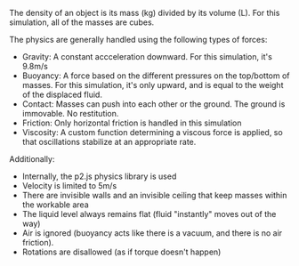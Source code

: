 The density of an object is its mass (kg) divided by its volume (L). For this simulation, all of the masses are cubes.

The physics are generally handled using the following types of forces:

- Gravity: A constant accceleration downward. For this simulation, it's 9.8m/s
- Buoyancy: A force based on the different pressures on the top/bottom of masses. For this simulation, it's only upward,
  and is equal to the weight of the displaced fluid.
- Contact: Masses can push into each other or the ground. The ground is immovable. No restitution.
- Friction: Only horizontal friction is handled in this simulation
- Viscosity: A custom function determining a viscous force is applied, so that oscillations stabilize at an appropriate
  rate.

Additionally:

- Internally, the p2.js physics library is used
- Velocity is limited to 5m/s
- There are invisible walls and an invisible ceiling that keep masses within the workable area
- The liquid level always remains flat (fluid "instantly" moves out of the way)
- Air is ignored (buoyancy acts like there is a vacuum, and there is no air friction).
- Rotations are disallowed (as if torque doesn't happen)
